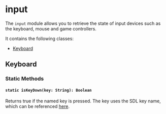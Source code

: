 input
================

The `input` module allows you to retrieve the state of input devices such as the keyboard, mouse and game controllers.

It contains the following classes:

* [Keyboard](#keyboard)

## Keyboard

### Static Methods

#### `static isKeyDown(key: String): Boolean`
Returns true if the named key is pressed. The key uses the SDL key name, which can be referenced [here](https://wiki.libsdl.org/SDL_Keycode).

